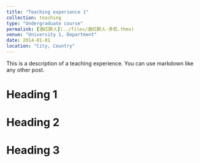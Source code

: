 ```yaml
---
title: "Teaching experience 1"
collection: teaching
type: "Undergraduate course"
permalink: [酒红醉人](../files/酒红醉人-多机.thmx)
venue: "University 1, Department"
date: 2014-01-01
location: "City, Country"
---
```


This is a description of a teaching experience. You can use markdown like any other post.

Heading 1
======

Heading 2
======

Heading 3
======